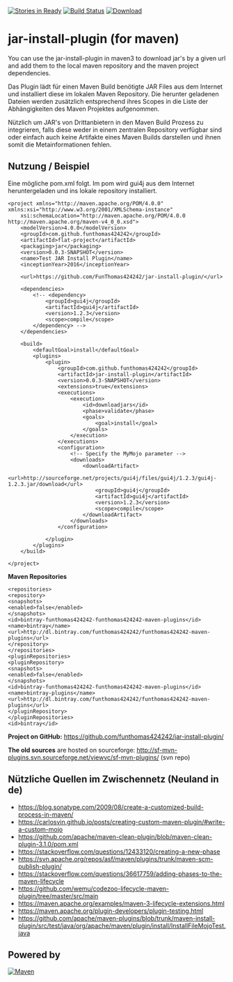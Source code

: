 [![Stories in Ready](https://badge.waffle.io/FunThomas424242/jar-install-plugin.png?label=ready&title=Ready)](http://waffle.io/FunThomas424242/jar-install-plugin)
[![Build Status](https://travis-ci.org/FunThomas424242/jar-install-plugin.svg?branch=master)](https://travis-ci.org/FunThomas424242/jar-install-plugin)
[ ![Download](https://api.bintray.com/packages/funthomas424242/funthomas424242-maven-plugins/jar-install-plugin/images/download.svg) ](https://bintray.com/funthomas424242/funthomas424242-maven-plugins/jar-install-plugin/_latestVersion)

# jar-install-plugin (for maven)

You can use the jar-install-plugin in maven3 to download jar's by a given url 
and add them to the local maven repository and the maven project dependencies.

Das Plugin lädt für einen Maven Build benötigte JAR Files aus dem
Internet und installiert diese im lokalen Maven
Repository.
Die
herunter geladenen Dateien werden zusätzlich entsprechend ihres
Scopes
in die Liste der Abhängigkeiten des Maven Projektes aufgenommen.

Nützlich um JAR's von Drittanbietern in den Maven Build Prozess zu
integrieren, falls diese weder in einem zentralen
Repository
verfügbar sind oder einfach auch keine Artifakte eines Maven Builds
darstellen und ihnen somit die Metainformationen fehlen.

## Nutzung / Beispiel

Eine mögliche pom.xml folgt. Im pom wird gui4j aus dem Internet heruntergeladen und ins lokale repository installiert.


```
<project xmlns="http://maven.apache.org/POM/4.0.0" xmlns:xsi="http://www.w3.org/2001/XMLSchema-instance"
	xsi:schemaLocation="http://maven.apache.org/POM/4.0.0 http://maven.apache.org/maven-v4_0_0.xsd">
	<modelVersion>4.0.0</modelVersion>
	<groupId>com.github.funthomas424242</groupId>
	<artifactId>flat-project</artifactId>
	<packaging>jar</packaging>
	<version>0.0.3-SNAPSHOT</version>
	<name>Test JAR Install Plugin</name>
	<inceptionYear>2016</inceptionYear>

	<url>https://github.com/FunThomas424242/jar-install-plugin/</url>

	<dependencies>
		<!-- <dependency>
			<groupId>gui4j</groupId>
			<artifactId>gui4j</artifactId>
			<version>1.2.3</version>
			<scope>compile</scope>
		</dependency> -->
	</dependencies>

	<build>
		<defaultGoal>install</defaultGoal>
		<plugins>
			<plugin>
				<groupId>com.github.funthomas424242</groupId>
				<artifactId>jar-install-plugin</artifactId>
				<version>0.0.3-SNAPSHOT</version>
				<extensions>true</extensions>
				<executions>
					<execution>
						<id>downloadjars</id>
						<phase>validate</phase>
						<goals>
							<goal>install</goal>
						</goals>
					</execution>
				</executions>
				<configuration>
					<!-- Specify the MyMojo parameter -->
					<downloads>
						<downloadArtifact>
							<url>http://sourceforge.net/projects/gui4j/files/gui4j/1.2.3/gui4j-1.2.3.jar/download</url>
							<groupId>gui4j</groupId>
							<artifactId>gui4j</artifactId>
							<version>1.2.3</version>
							<scope>compile</scope>
						</downloadArtifact>
					</downloads>
				</configuration>

			</plugin>
		</plugins>
	</build>

</project>
```

**Maven Repositories**

```
<repositories>
<repository>
<snapshots>
<enabled>false</enabled>
</snapshots>
<id>bintray-funthomas424242-funthomas424242-maven-plugins</id>
<name>bintray</name>
<url>http://dl.bintray.com/funthomas424242/funthomas424242-maven-plugins</url>
</repository>
</repositories>
<pluginRepositories>
<pluginRepository>
<snapshots>
<enabled>false</enabled>
</snapshots>
<id>bintray-funthomas424242-funthomas424242-maven-plugins</id>
<name>bintray-plugins</name>
<url>http://dl.bintray.com/funthomas424242/funthomas424242-maven-plugins</url>
</pluginRepository>
</pluginRepositories>
<id>bintray</id>

```

**Project on GitHub:** https://github.com/funthomas424242/jar-install-plugin/

**The old sources** are hosted on sourceforge: 
http://sf-mvn-plugins.svn.sourceforge.net/viewvc/sf-mvn-plugins/ (svn repo)


## Nützliche Quellen im Zwischennetz (Neuland in de)

* https://blog.sonatype.com/2009/08/create-a-customized-build-process-in-maven/
* https://carlosvin.github.io/posts/creating-custom-maven-plugin/#write-a-custom-mojo
* https://github.com/apache/maven-clean-plugin/blob/maven-clean-plugin-3.1.0/pom.xml
* https://stackoverflow.com/questions/12433120/creating-a-new-phase
* https://svn.apache.org/repos/asf/maven/plugins/trunk/maven-scm-publish-plugin/
* https://stackoverflow.com/questions/36617759/adding-phases-to-the-maven-lifecycle
* https://github.com/wemu/codezoo-lifecycle-maven-plugin/tree/master/src/main
* https://maven.apache.org/examples/maven-3-lifecycle-extensions.html
* https://maven.apache.org/plugin-developers/plugin-testing.html
* https://github.com/apache/maven-plugins/blob/trunk/maven-install-plugin/src/test/java/org/apache/maven/plugin/install/InstallFileMojoTest.java


## Powered by


[![Maven](http://maven.apache.org/images/logos/maven-feather.png)](http://maven.apache.org)


